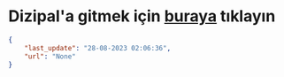 # Dizipal'a gitmek için [buraya](None) tıklayın
    
```json
{
    "last_update": "28-08-2023 02:06:36",
    "url": "None"
}
```
